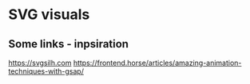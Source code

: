 # SVG visuals


## Some links - inpsiration
 
 <https://svgsilh.com>
 <https://frontend.horse/articles/amazing-animation-techniques-with-gsap/>